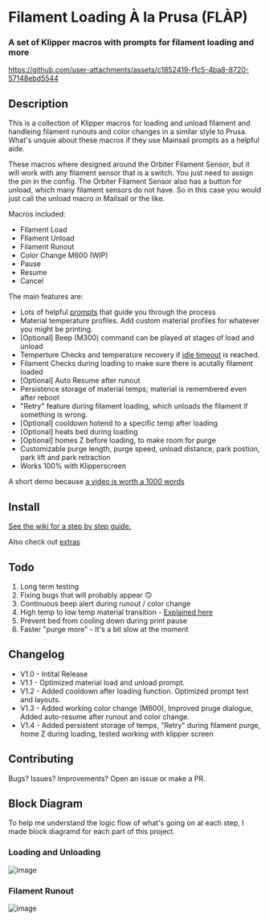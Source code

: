 
# Filament Loading À la Prusa (FLÀP) 

### A set of Klipper macros with prompts for filament loading and more

https://github.com/user-attachments/assets/c1852419-f1c5-4ba8-8720-57148ebd5544

## Description
This is a collection of Klipper macros for loading and unload filament and handleing filament runouts and color changes in a similar style to Prusa.
What's unquie about these macros if they use Mainsail prompts as a helpful aide.

These macros where designed around the Orbiter Filament Sensor, but it will work with any filament sensor that is a switch. You just need to assign the pin in the config. The  Orbiter Filament Sensor also has a button for unload, which many filament sensors do not have. So in this case you would just call the unload macro in Mailsail or the like. 

Macros included:

- Filament Load
- FIlament Unload
- Filament Runout
- Color Change M600 (WIP)
- Pause
- Resume
- Cancel

The main features are:

- Lots of helpful [prompts](https://docs.mainsail.xyz/overview/features/macro-prompts) that guide you through the process
- Material temperature profiles. Add custom material profiles for whatever you might be printing.
- [Optional] Beep (M300) command can be played at stages of load and unload
- Temperture Checks and temperature recovery if [idle timeout](https://www.klipper3d.org/Config_Reference.html?h=idle#idle_timeout) is reached.
- Filament Checks during loading to make sure there is acutally filament loaded
- [Optional] Auto Resume after runout
- Persistence storage of material temps; material is remembered even after reboot
- "Retry" feature during filament loading, which unloads the filament if something is wrong.
- [Optional] cooldown hotend to a specific temp after loading
- [Optional] heats bed during loading
- [Optional] homes Z before loading, to make room for purge
- Customizable purge length, purge speed, unload distance, park postion, park lift and park retraction
- Works 100% with Klipperscreen

A short demo because [a video is worth a 1000 words](https://www.youtube.com/watch?v=ou3CjtsuDTo)

## Install
[See the wiki for a step by step guide.](https://github.com/spooknik/FLAP/wiki/Installation)

Also check out [extras](https://github.com/spooknik/FLAP/wiki/Extras)

## Todo
1. Long term testing
3. Fixing bugs that will probably appear 🙃
4. Continuous beep alert during runout / color change
5. High temp to low temp material transition - [Explained here](https://www.reddit.com/r/klippers/comments/1ee8ewb/comment/lgfh9ue/?utm_source=share&utm_medium=web3x&utm_name=web3xcss&utm_term=1&utm_content=share_button)
6. Prevent bed from cooling down during print pause
7. Faster "purge more" - It's a bit slow at the moment

## Changelog
- V1.0 - Intital Release
- V1.1 - Optimized material load and unload prompt.
- V1.2 - Added cooldown after loading function. Optimized prompt text and layouts.
- V1.3 - Added working color change (M600), Improved pruge dialogue, Added auto-resume after runout and color change.
- V1.4 - Added persistent storage of temps, "Retry" during filament purge, home Z during loading, tested working with klipper screen

## Contributing
Bugs? Issues? Improvements? Open an issue or make a PR. 

## Block Diagram
To help me understand the logic flow of what's going on at each step, I made block diagramd for each part of this project. 

### Loading and Unloading
![image](https://github.com/user-attachments/assets/5da8dd4b-1e0e-4c7b-b940-a42cfb83c0fc)

### Filament Runout
![image](https://github.com/user-attachments/assets/29a81ef2-a647-4c7f-974f-f8135eea212e)





